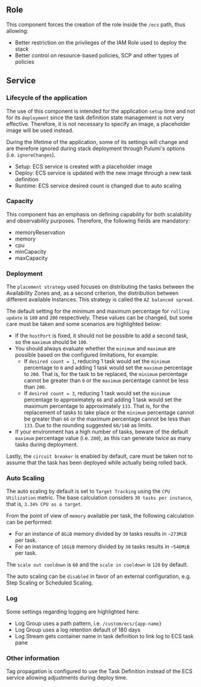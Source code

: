 Role
----

This component forces the creation of the role inside the `/ecs` path, thus allowing:

- Better restriction on the privileges of the IAM Role used to deploy the stack
- Better control on resource-based policies, SCP and other types of policies

Service
-------

### Lifecycle of the application

The use of this component is intended for the application `setup` time and not for its `deployment` since the task definition state management is not very effective. Therefore, it is not necessary to specify an image, a placeholder image will be used instead.

During the lifetime of the application, some of its settings will change and are therefore ignored during stack deployment through Pulumi's options (i.e. `ignoreChanges`).

- Setup: ECS service is created with a placeholder image
- Deploy: ECS service is updated with the new image through a new task definition
- Runtime: ECS service desired count is changed due to auto scaling

### Capacity

This component has an emphasis on defining capability for both scalability and observability purposes. Therefore, the following fields are mandatory:

- memoryReservation
- memory
- cpu
- minCapacity
- maxCapacity

### Deployment

The `placement strategy` used focuses on distributing the tasks between the Availability Zones and, as a second criterion, the distribution between different available Instances. This strategy is called the `AZ balanced spread`.

The default setting for the minimum and maximum percentage for `rolling update` is `100` and `200` respectively. These values can be changed, but some care must be taken and some scenarios are highlighted below:

- If the `hostPort` is fixed, it should not be possible to add a second task, so the `maximum` should be `100`.
- You should always evaluate whether the `minimum` and `maximum` are possible based on the configured limitations, for example:
  - If `desired count = 1`, reducing 1 task would set the `minimum` percentage to `0` and adding 1 task would set the `maximum` percentage to `200`. That is, for the task to be replaced, the `minimum` percentage cannot be greater than `0` or the `maximum` percentage cannot be less than `200`.
  - If `desired count = 3`, reducing 1 task would set the `minimum` percentage to approximately `66` and adding 1 task would set the maximum percentage to approximately `133`. That is, for the replacement of tasks to take place or the `minimum` percentage cannot be greater than `66` or the maximum percentage cannot be less than `133`. Due to the rounding suggested `60/140` as limits.
- If your environment has a high number of tasks, beware of the default `maximum` percentage value (i.e. `200`), as this can generate twice as many tasks during deployment.

Lastly, the `circuit breaker` is enabled by default, care must be taken not to assume that the task has been deployed while actually being rolled back.

### Auto Scaling

The auto scaling by default is set to `Target Tracking` using the `CPU Utilization` metric. The base calculation considers `30 tasks per instance`, that is, `3.34% CPU as a target`.

From the point of view of `memory` available per task, the following calculation can be performed:

- For an instance of `8GiB` memory divided by `30` tasks results in `~273MiB` per task.
- For an instance of `16GiB` memory divided by `30` tasks results in `~546MiB` per task.

The `scale out cooldown` is `60` and the `scale in cooldown` is `120` by default.

The auto scaling can be `disabled` in favor of an external configuration, e.g. Step Scaling or Scheduled Scaling.

### Log

Some settings regarding logging are highlighted here:

- Log Group uses a path pattern, i.e. `/custom/ecs/{app-name}`
- Log Group uses a log retention default of 180 days
- Log Stream gets container name in task definition to link log to ECS task pane

### Other information

Tag propagation is configured to use the Task Definition instead of the ECS service allowing adjustments during deploy time.
